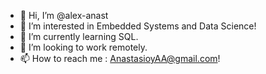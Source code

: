 - 👋 Hi, I’m @alex-anast
- 👀 I’m interested in Embedded Systems and Data Science!
- 🌱 I’m currently learning SQL.
- 💞️ I’m looking to work remotely.
- 📫 How to reach me : AnastasioyAA@gmail.com!

<!---
✨ alex-anast/alex-anast ✨
--->
